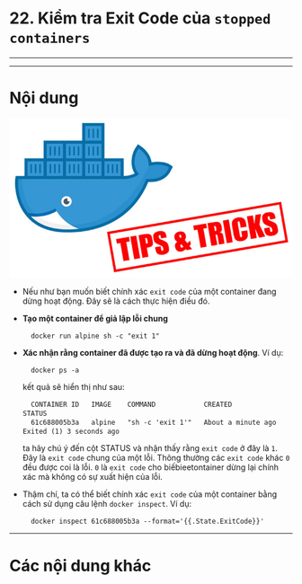 # 22. Kiểm tra Exit Code của `stopped containers`

____
____

# <a name="content">Nội dung</a>

![docker-tips-and-tricks.jpg](/images/docker-tips-and-tricks.jpg)

- Nếu như bạn muốn biết chính xác `exit code` của một container đang dừng hoạt động. Đây sẽ là cách thực hiện điều đó.

- **Tạo một container để giả lập lỗi chung**

        docker run alpine sh -c "exit 1"

- **Xác nhận rằng container đã được tạo ra và đã dừng hoạt động**. Ví dụ:

        docker ps -a

    kết quả sẽ hiển thị như sau:

        CONTAINER ID   IMAGE    COMMAND            CREATED              STATUS                       
        61c688005b3a   alpine   "sh -c 'exit 1'"   About a minute ago   Exited (1) 3 seconds ago

    ta hãy chú ý đến cột STATUS và nhận thấy rằng `exit code` ở đây là `1`. Đây là `exit code` chung của một lỗi. Thông thường các `exit code` khác `0` đều được coi là lỗi. `0` là `exit code` cho biếbieetontainer dừng lại chính xác mà không có sự xuất hiện của lỗi.

- Thậm chí, ta có thể biết chính xác `exit code` của một container bằng cách sử dụng câu lệnh `docker inspect`. Ví dụ:

        docker inspect 61c688005b3a --format='{{.State.ExitCode}}'
        
____

# <a name="content-others">Các nội dung khác</a>
